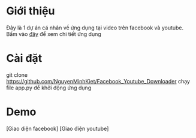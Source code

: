 # Giới thiệu
Đây là 1 dự án cá nhân về ứng dụng tại video trên facebook và youtube. Bấm vào [đây](3120410270_NguyenMinhKiet_Facebook_Youtube_Downloader) để xem chi tiết ứng dụng
# Cài đặt
git clone https://github.com/NguyenMinhKiet/Facebook_Youtube_Downloader
chạy file app.py để khởi động ứng dụng
# Demo
[Giao diện facebook]
[Giao điện youtube]
